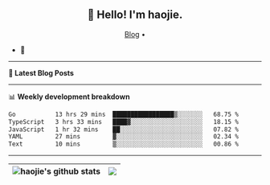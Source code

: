 <h2 align="center">👋 Hello! I'm haojie.</h2>
<p align="center">
  <a href="https://aoyouer.com">Blog</a> •
</p>


- 🔭 


-------

**📝 Latest Blog Posts**


-------

📊 **Weekly development breakdown**
<!--START_SECTION:waka-->

```txt
Go           13 hrs 29 mins  █████████████████▒░░░░░░░   68.75 %
TypeScript   3 hrs 33 mins   ████▓░░░░░░░░░░░░░░░░░░░░   18.15 %
JavaScript   1 hr 32 mins    ██░░░░░░░░░░░░░░░░░░░░░░░   07.82 %
YAML         27 mins         ▓░░░░░░░░░░░░░░░░░░░░░░░░   02.34 %
Text         10 mins         ▒░░░░░░░░░░░░░░░░░░░░░░░░   00.86 %
```

<!--END_SECTION:waka-->

-------



| <img align="center" src="https://github-readme-stats.vercel.app/api?username=haojie06&show_icons=true&theme=graywhite&show_icons=true&count_private=true&include_all_commits=true&hide_border=true" alt="haojie's github stats" /> | <img align="center" src="https://github-readme-stats.vercel.app/api/top-langs/?username=haojie06&layout=compact&theme=graywhite&hide_border=true&hide=css,html" /> |
| ------------- | ------------- |


